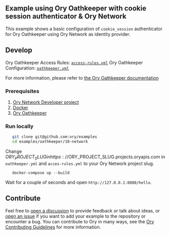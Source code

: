 ## Example using Ory Oathkeeper with cookie session authenticator & Ory Network

This example shows a basic configuration of `cookie_session` authenticator for
Ory Oathkeeper using Ory Network as identity provider.

## Develop

Ory Oathkeeper Access Rules: [`access-rules.yml`](./oathkeeper/access-rules.yml)
Ory Oathkeeper Configuration: [`oathkeeper.yml`](./oathkeeper/oathkeeper.yml)

For more information, please refer to
[the Ory Oathkeeper documentation](https://www.ory.sh/docs/oathkeeper)

### Prerequisites

1. [Ory Network Developer project](https://console.ory.sh/)
1. [Docker](https://docs.docker.com/get-docker/)
1. [Ory Oathkeeper](https://www.ory.sh/docs/oathkeeper/install)

### Run locally

```bash
   git clone git@github.com:ory/examples
   cd examples/oathkeeper/10-network
```

Change $ORY_PROJECT_SLUG in https://$ORY_PROJECT_SLUG.projects.oryapis.com in
`oathkeeper.yml` and `acces-rules.yml` to your Ory Network project slug.

```
   docker-compose up --build
```

Wait for a couple of seconds and open `http://127.0.0.1:8080/hello`.

## Contribute

Feel free to
[open a discussion](https://github.com/ory/examples/discussions/new) to provide
feedback or talk about ideas, or
[open an issue](https://github.com/ory/examples/issues/new) if you want to add
your example to the repository or encounter a bug. You can contribute to Ory in
many ways, see the
[Ory Contributing Guidelines](https://www.ory.sh/docs/ecosystem/contributing)
for more information.
